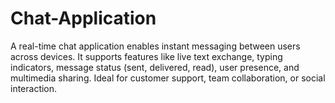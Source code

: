 # Chat-Application
A real-time chat application enables instant messaging between users across devices. It supports features like live text exchange, typing indicators, message status (sent, delivered, read), user presence, and multimedia sharing. Ideal for customer support, team collaboration, or social interaction.
